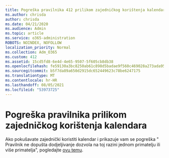 ```yaml
---
title: Pogreška pravilnika 412 prilikom zajedničkog korištenja kalendara
ms.author: chrisda
author: chrisda
ms.date: 04/21/2020
ms.audience: Admin
ms.topic: article
ms.service: o365-administration
ROBOTS: NOINDEX, NOFOLLOW
localization_priority: Normal
ms.collection: Adm_O365
ms.custom: 412
ms.assetid: 15cd5fd8-6e4d-4e65-9507-5f605cb8db38
ms.openlocfilehash: fe59130a3bc8250ab61c898d5badae9f560c469028a273ada9576109e18c330a
ms.sourcegitcommit: b5f7da89a650d2915dc652449623c78be6247175
ms.translationtype: MT
ms.contentlocale: hr-HR
ms.lasthandoff: 08/05/2021
ms.locfileid: "53973725"
---
```

# <a name="policy-error-when-sharing-a-calendar"></a>Pogreška pravilnika prilikom zajedničkog korištenja kalendara

Ako pokušavate zajednički koristiti kalendar i prikazuje vam se pogreška " Pravilnik ne dopušta dodjeljivanje dozvola na toj razini jednom primatelju ili više primatelja", pogledajte [ovu temu](https://support.microsoft.com/help/3187524/policy-does-not-allow-granting-permissions-at-this-level-to-one-or-mor).

